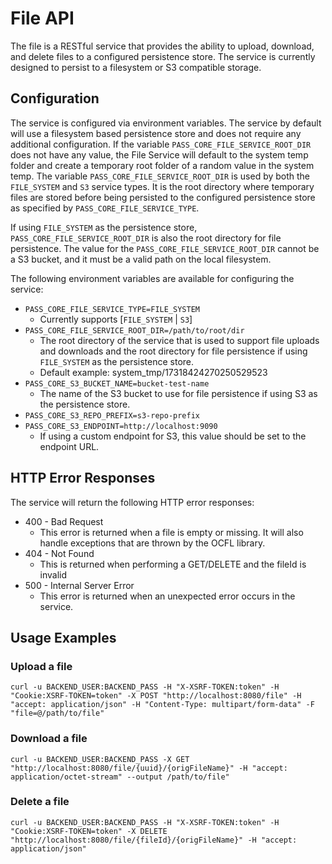 # File API

The file is a RESTful service that provides the ability to upload, download, and delete files to a configured 
persistence store. The service is currently designed to persist to a filesystem or S3 compatible storage.

## Configuration

The service is configured via environment variables. The service by default will use a filesystem based persistence 
store and does not require any additional configuration. If the variable `PASS_CORE_FILE_SERVICE_ROOT_DIR` does not have 
any value, the File Service will default to the system temp folder and create a temporary root folder of a random value 
in the system temp. The variable `PASS_CORE_FILE_SERVICE_ROOT_DIR` is used by both the `FILE_SYSTEM` and `S3` service types. 
It is the root directory where temporary files are stored before being persisted to the configured persistence store as 
specified by `PASS_CORE_FILE_SERVICE_TYPE`. 

If using `FILE_SYSTEM` as the persistence store, `PASS_CORE_FILE_SERVICE_ROOT_DIR`
is also the root directory for file persistence. The value for the `PASS_CORE_FILE_SERVICE_ROOT_DIR` cannot be a S3 bucket,
and it must be a valid path on the local filesystem.

The following environment variables are available for configuring the service:

* `PASS_CORE_FILE_SERVICE_TYPE=FILE_SYSTEM`
  * Currently supports [`FILE_SYSTEM` | `S3`]
* `PASS_CORE_FILE_SERVICE_ROOT_DIR=/path/to/root/dir`
  * The root directory of the service that is used to support file uploads and downloads and the root directory 
    for file persistence if using `FILE_SYSTEM` as the persistence store.
  * Default example: system_tmp/17318424270250529523
* `PASS_CORE_S3_BUCKET_NAME=bucket-test-name`
  * The name of the S3 bucket to use for file persistence if using S3 as the persistence store.
* `PASS_CORE_S3_REPO_PREFIX=s3-repo-prefix`
* `PASS_CORE_S3_ENDPOINT=http://localhost:9090`
  * If using a custom endpoint for S3, this value should be set to the endpoint URL.

## HTTP Error Responses
The service will return the following HTTP error responses:
* 400 - Bad Request
  * This error is returned when a file is empty or missing. It will also handle exceptions that are thrown by the OCFL
    library. 
* 404 - Not Found
  * This is returned when performing a GET/DELETE and the fileId is invalid
* 500 - Internal Server Error
  * This error is returned when an unexpected error occurs in the service.

## Usage Examples

### Upload a file

```shell
curl -u BACKEND_USER:BACKEND_PASS -H "X-XSRF-TOKEN:token" -H "Cookie:XSRF-TOKEN=token" -X POST "http://localhost:8080/file" -H "accept: application/json" -H "Content-Type: multipart/form-data" -F "file=@/path/to/file"
```

### Download a file

```shell
curl -u BACKEND_USER:BACKEND_PASS -X GET "http://localhost:8080/file/{uuid}/{origFileName}" -H "accept: application/octet-stream" --output /path/to/file" 
```

### Delete a file

```shell
curl -u BACKEND_USER:BACKEND_PASS -H "X-XSRF-TOKEN:token" -H "Cookie:XSRF-TOKEN=token" -X DELETE "http://localhost:8080/file/{fileId}/{origFileName}" -H "accept: application/json"
```